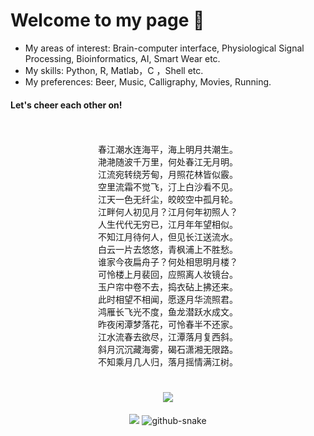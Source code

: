 # Welcome to my page 🦁
- My areas of interest: Brain-computer interface, Physiological Signal Processing, Bioinformatics, AI, Smart Wear etc.
- My skills: Python, R, Matlab，C ，Shell etc.
- My preferences: Beer, Music, Calligraphy, Movies, Running.
#### Let's cheer each other on!

<div align="center">
<br><br>
春江潮水连海平，海上明月共潮生。<br>
滟滟随波千万里，何处春江无月明。<br>
江流宛转绕芳甸，月照花林皆似霰。<br>
空里流霜不觉飞，汀上白沙看不见。<br>
江天一色无纤尘，皎皎空中孤月轮。<br>
江畔何人初见月？江月何年初照人？<br>
人生代代无穷已，江月年年望相似。<br>
不知江月待何人，但见长江送流水。<br>
白云一片去悠悠，青枫浦上不胜愁。<br>
谁家今夜扁舟子？何处相思明月楼？<br>
可怜楼上月裴回，应照离人妆镜台。<br>
玉户帘中卷不去，捣衣砧上拂还来。<br>
此时相望不相闻，愿逐月华流照君。<br>
鸿雁长飞光不度，鱼龙潜跃水成文。<br>
昨夜闲潭梦落花，可怜春半不还家。<br>
江水流春去欲尽，江潭落月复西斜。<br>
斜月沉沉藏海雾，碣石潇湘无限路。<br>
不知乘月几人归，落月摇情满江树。<br>
</div>

<div align="center">
 <h1 align="center"> <a href="https://sunguoqi.com/"> <img src="https://readme-typing-svg.herokuapp.com/?lines=事了拂衣去，深藏功与名&center=true&size=25"> </a> </h1>
<!-- knock code pictures 敲代码的图片 -->
<img src="https://cdn.jsdelivr.net/gh/sun0225SUN/sun0225SUN/assets/images/coding.gif" />
<img alt="github-snake" src="https://cdn.jsdelivr.net/gh/sun0225SUN/sun0225SUN/profile-snake-contrib/github-contribution-grid-snake-dark.svg" />



